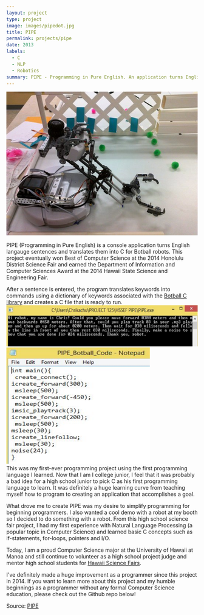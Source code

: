 ```yaml
---
layout: project
type: project
image: images/pipedot.jpg
title: PIPE
permalink: projects/pipe
date: 2013
labels:
  - C
  - NLP
  - Robotics
summary: PIPE - Programming in Pure English. An application turns English into code. My project for the 2014 Honolulu District and Hawaii State Science and Engineering Fair.
---
```

<img class class="ui medium right floated rounded image" src="../images/rumba.jpg">

PIPE (Programming in Pure English) is a console application turns English langauge sentences and translates them into C for Botball robots. This project eventually won Best of Computer Science at the 2014 Honolulu District Science Fair and earned the Department of Information and Computer Sciences Award at the 2014 Hawaii State Science and Engineering Fair.

After a sentence is entered, the program translates keywords into commands using a dictionary of keywords associated with the [Botball C library](http://files.kipr.org/link/documentation/libkovan_docs/index.html) and creates a C file that is ready to run.
<br>
<img src="../images/PIPE1.png">
<br>
<img src="../images/PIPE2.png">
<br>
This was my first-ever programming project using the first programming language I learned. Now that I am I college junior, I feel that it was probably a bad idea for a high school junior to pick C as his first programming language to learn. It was definitely a huge learning curve from teaching myself how to program to creating an application that accomplishes a goal. 

What drove me to create PIPE was my desire to simplify programming for beginning programmers. I also wanted a cool demo with a robot at my booth so I decided to do something with a robot. From this high school science fair project, I had my first experience with Natural Language Processing (a popular topic in Computer Science) and learned basic C concepts such as if-statements, for-loops, pointers and I/O. 

Today, I am a proud Computer Science major at the University of Hawaii at Manoa and still continue to volunteer as a high school project judge and mentor high school students for [Hawaii Science Fairs](http://www.hawaiiacademyofscience.org/). 

I've definitely made a huge improvement as a programmer since this project in 2014. If you want to learn more about this project and my humble beginnings as a programmer without any formal Computer Science education, please check out the Github repo below! 

Source: <a href="https://github.com/chrisnguyenhi/pipe"><i class="large github icon"></i>PIPE</a>
